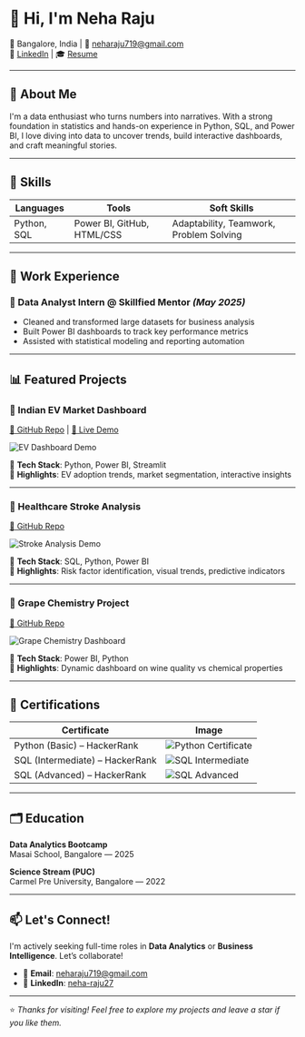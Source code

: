# 👋 Hi, I'm Neha Raju

📍 Bangalore, India | 📧 neharaju719@gmail.com  
🔗 [LinkedIn](https://www.linkedin.com/in/neha-raju27) | 🎓 [Resume](https://github.com/neharaju27/Resume/blob/main/Neha_Raju_Resume.pdf)

---

## 🚀 About Me

I'm a data enthusiast who turns numbers into narratives. With a strong foundation in statistics and hands-on experience in Python, SQL, and Power BI, I love diving into data to uncover trends, build interactive dashboards, and craft meaningful stories.

---

## 🧠 Skills

| Languages | Tools | Soft Skills |
|----------|--------|-------------|
| Python, SQL | Power BI, GitHub, HTML/CSS | Adaptability, Teamwork, Problem Solving |

---

## 💼 Work Experience

### 🔹 Data Analyst Intern @ Skillfied Mentor *(May 2025)*
- Cleaned and transformed large datasets for business analysis  
- Built Power BI dashboards to track key performance metrics  
- Assisted with statistical modeling and reporting automation

---

## 📊 Featured Projects

### 🔋 Indian EV Market Dashboard
[🔗 GitHub Repo](https://github.com/neharaju27/INDIAN-EV-MARKETS.git) | [🚀 Live Demo](https://indian-ev-markets-iyb9zidbn4dftn9lqtgeco.streamlit.app/)

![EV Dashboard Demo](assets/ev_dashboard_demo.gif)

📌 **Tech Stack**: Python, Power BI, Streamlit  
📌 **Highlights**: EV adoption trends, market segmentation, interactive insights

---

### 🧠 Healthcare Stroke Analysis  
[🔗 GitHub Repo](https://github.com/neharaju27/Healthcare-Stroke-Analysis.git)

![Stroke Analysis Demo](assets/stroke_dashboard_demo.gif)

📌 **Tech Stack**: SQL, Python, Power BI  
📌 **Highlights**: Risk factor identification, visual trends, predictive indicators

---

### 🍇 Grape Chemistry Project  
[🔗 GitHub Repo](https://github.com/neharaju27/Grape-Chemistry-Project.git)

![Grape Chemistry Dashboard](assets/grape_dashboard_demo.gif)

📌 **Tech Stack**: Power BI, Python  
📌 **Highlights**: Dynamic dashboard on wine quality vs chemical properties

---

## 🏅 Certifications

| Certificate | Image |
|-------------|--------|
| Python (Basic) – HackerRank | ![Python Certificate](assets/cert_python_basic.png) |
| SQL (Intermediate) – HackerRank | ![SQL Intermediate](assets/cert_sql_intermediate.png) |
| SQL (Advanced) – HackerRank | ![SQL Advanced](assets/cert_sql_advanced.png) |

---

## 🗂️ Education

**Data Analytics Bootcamp**  
Masai School, Bangalore — 2025

**Science Stream (PUC)**  
Carmel Pre University, Bangalore — 2022

---

## 📫 Let's Connect!

I'm actively seeking full-time roles in **Data Analytics** or **Business Intelligence**. Let’s collaborate!

- 📧 **Email**: neharaju719@gmail.com  
- 💼 **LinkedIn**: [neha-raju27](https://www.linkedin.com/in/neha-raju27)

---

⭐ *Thanks for visiting! Feel free to explore my projects and leave a star if you like them.*
